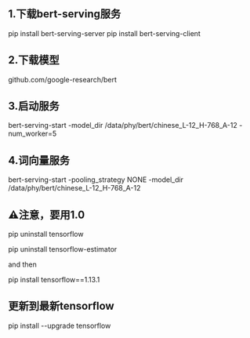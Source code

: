 

## 1.下载bert-serving服务
pip install bert-serving-server
pip install bert-serving-client

## 2.下载模型
github.com/google-research/bert

## 3.启动服务
bert-serving-start -model_dir /data/phy/bert/chinese_L-12_H-768_A-12 -num_worker=5

## 4.词向量服务
bert-serving-start -pooling_strategy NONE -model_dir /data/phy/bert/chinese_L-12_H-768_A-12

## ⚠️注意，要用1.0
pip uninstall tensorflow

pip uninstall tensorflow-estimator

and then

pip install tensorflow==1.13.1


## 更新到最新tensorflow
pip install --upgrade tensorflow